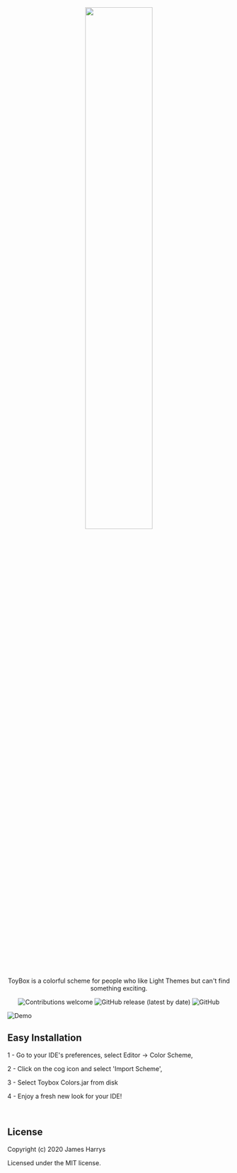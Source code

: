 <div align="center"><img width=55% src="https://github.com/JamesHarrys/Toybox/blob/master/img/logo.svg"></div>
<br/> <br/>
<p align="center">ToyBox is a colorful scheme for people who like Light Themes but can't find something exciting.</p>

<p align="center">
  <img alt="Contributions welcome" src="https://img.shields.io/badge/contributions-welcome-orange.svg">
  <img alt="GitHub release (latest by date)" src="https://img.shields.io/github/v/release/JamesHarrys/Toybox">
  <img alt="GitHub" src="https://img.shields.io/github/license/JamesHarrys/Toybox">
</p>


![Demo](https://github.com/JamesHarrys/Toybox/blob/master/img/screenshot.png)


## Easy Installation

1 - Go to your IDE's preferences, select Editor -> Color Scheme, 

2 - Click on the cog icon and select 'Import Scheme', 

3 - Select Toybox Colors.jar from disk

4 - Enjoy a fresh new look for your IDE!

<br/>

## License
Copyright (c) 2020 James Harrys

Licensed under the MIT license.
